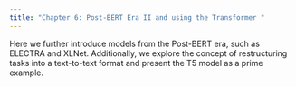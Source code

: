 ```yaml
---
title: "Chapter 6: Post-BERT Era II and using the Transformer "
---
```

Here we further introduce models from the Post-BERT era, such as ELECTRA and XLNet. Additionally, we explore the concept of restructuring tasks into a text-to-text format and present the T5 model as a prime example.
